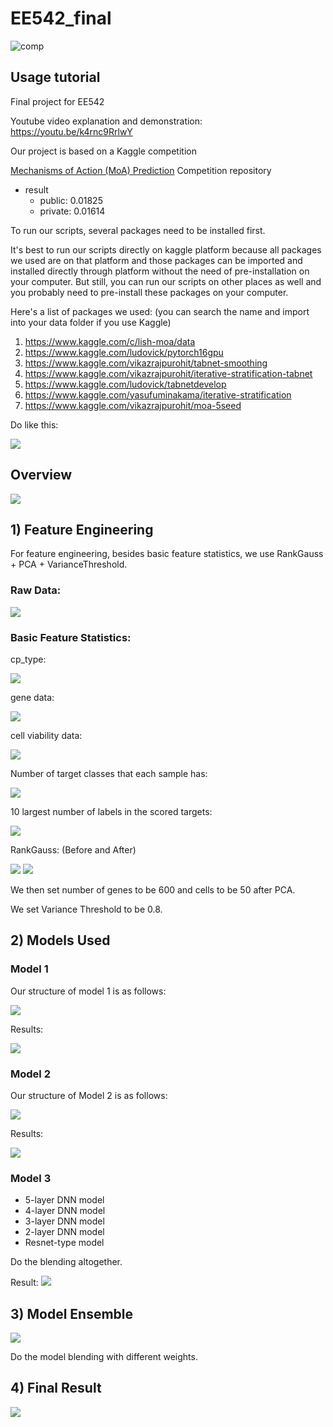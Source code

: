 # EE542_final

![comp](./picture/00a.png)

## Usage tutorial

Final project for EE542

Youtube video explanation and demonstration:  https://youtu.be/k4rnc9RrlwY

Our project is based on a Kaggle competition

[Mechanisms of Action (MoA) Prediction](https://www.kaggle.com/c/lish-moa/overview) Competition repository

- result
	- public: 0.01825
	- private: 0.01614


To run our scripts, several packages need to be installed first. 

It's best to run our scripts directly on kaggle platform because all packages we used are on that platform and those packages can be imported and installed directly through platform without the need of pre-installation on your computer. But still, you can run our scripts on other places as well and you probably need to pre-install these packages on your computer. 


Here's a list of packages we used: (you can search the name and import into your data folder if you use Kaggle)

1. https://www.kaggle.com/c/lish-moa/data
2. https://www.kaggle.com/ludovick/pytorch16gpu
3. https://www.kaggle.com/vikazrajpurohit/tabnet-smoothing
4. https://www.kaggle.com/vikazrajpurohit/iterative-stratification-tabnet
5. https://www.kaggle.com/ludovick/tabnetdevelop
6. https://www.kaggle.com/yasufuminakama/iterative-stratification
7. https://www.kaggle.com/vikazrajpurohit/moa-5seed

Do like this:

<img src = './picture/014.png'>


## Overview

<img src = './picture/001.png'>


## 1) Feature Engineering

For feature engineering, besides basic feature statistics, we use RankGauss + PCA + VarianceThreshold. 


### Raw Data: 

<img src = './picture/002.png'>


### Basic Feature Statistics: 

cp_type:

<img src = './picture/003.png'>



gene data:

<img src = './picture/004.png'>


cell viability data:

<img src = './picture/005.png'>


Number of target classes that each sample has:

<img src = './picture/006.png'>


10 largest number of labels in the scored targets:

<img src = './picture/007.png'>


RankGauss: (Before and After)

<img src = './picture/008.png'>

<img src = './picture/009.png'>


We then set number of genes to be 600 and cells to be 50 after PCA. 

We set Variance Threshold to be 0.8.









## 2) Models Used


### Model 1


Our structure of model 1 is as follows:

<img src = './picture/010.png'>




Results:

<img src = './picture/011.png'>







### Model 2


Our structure of Model 2 is as follows:

<img src = './picture/012.png'>



Results:

<img src = './picture/013.png'>


### Model 3

* 5-layer DNN model
* 4-layer DNN model
* 3-layer DNN model
* 2-layer DNN model 
* Resnet-type model


Do the blending altogether.

Result:
<img src = './picture/015.png'>


## 3) Model Ensemble



<img src = './picture/016.png'>

Do the model blending with different weights.



## 4) Final Result

<img src = './picture/017.png'>









